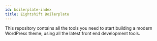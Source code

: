 ```yaml
---
id: boilerplate-index
title: Eightshift Boilerplate
---
```


This repository contains all the tools you need to start building a modern WordPress theme, using all the latest front end development tools.
